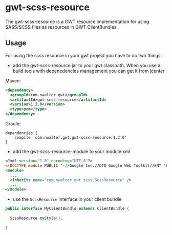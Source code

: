 # gwt-scss-resource

The gwt-scss-resource is a GWT resource implementation for using SASS/SCSS files as resources in GWT ClientBundles.

## Usage
For using the scss resource in your gwt project you have to do two things:

* add the gwt-scss-resource jar to your gwt classpath.
When you use a build tools with depenedencies management you can get it from jcenter

Maven:
```xml
<dependency>
  <groupId>com.nwalter.gwt</groupId>
  <artifactId>gwt-scss-resource</artifactId>
  <version>1.2.0</version>
  <type>pom</type>
</dependency>
```

Gradle:
```
dependencies {
    compile 'com.nwalter.gwt:gwt-scss-resource:1.2.0'   
}
```

* add the gwt-scss-resource-module to your module xml 

```xml
<?xml version="1.0" encoding="UTF-8"?>
<!DOCTYPE module PUBLIC "-//Google Inc.//DTD Google Web Toolkit//EN" "http://gwtproject.org/doctype/2.7.0/gwt-module.dtd">
<module>
  ...
  <inherits name="com.nwalter.gwt.scss.ScssResource" />
  ...
</module>
 ```
 
* use the `ScssResource` interface in your client bundle

```java
public interface MyClientBundle extends ClientBundle {
	
  ScssResource myStyle();
  
}
```
</ol>
 
 
